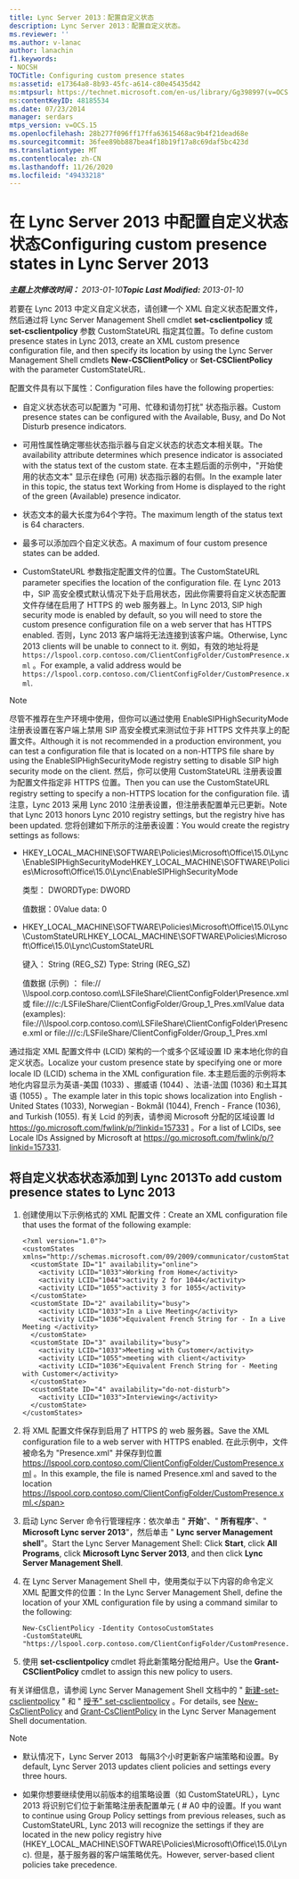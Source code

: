 ```yaml
---
title: Lync Server 2013：配置自定义状态
description: Lync Server 2013：配置自定义状态。
ms.reviewer: ''
ms.author: v-lanac
author: lanachin
f1.keywords:
- NOCSH
TOCTitle: Configuring custom presence states
ms:assetid: e17364a8-8b93-45fc-a614-c80e45435d42
ms:mtpsurl: https://technet.microsoft.com/en-us/library/Gg398997(v=OCS.15)
ms:contentKeyID: 48185534
ms.date: 07/23/2014
manager: serdars
mtps_version: v=OCS.15
ms.openlocfilehash: 28b277f096ff17ffa63615468ac9b4f21dead68e
ms.sourcegitcommit: 36fee89bb887bea4f18b19f17a8c69daf5bc423d
ms.translationtype: MT
ms.contentlocale: zh-CN
ms.lasthandoff: 11/26/2020
ms.locfileid: "49433218"
---
```

# <a name="configuring-custom-presence-states-in-lync-server-2013"></a><span data-ttu-id="c0dea-103">在 Lync Server 2013 中配置自定义状态状态</span><span class="sxs-lookup"><span data-stu-id="c0dea-103">Configuring custom presence states in Lync Server 2013</span></span>

<div data-xmlns="http://www.w3.org/1999/xhtml">

<div class="topic" data-xmlns="http://www.w3.org/1999/xhtml" data-msxsl="urn:schemas-microsoft-com:xslt" data-cs="https://msdn.microsoft.com/">

<div data-asp="https://msdn2.microsoft.com/asp">



</div>

<div id="mainSection">

<div id="mainBody"><span data-ttu-id="c0dea-104">

<span> </span></span><span class="sxs-lookup"><span data-stu-id="c0dea-104">

<span> </span></span></span>

<span data-ttu-id="c0dea-105">_**主题上次修改时间：** 2013-01-10_</span><span class="sxs-lookup"><span data-stu-id="c0dea-105">_**Topic Last Modified:** 2013-01-10_</span></span>

<span data-ttu-id="c0dea-106">若要在 Lync 2013 中定义自定义状态，请创建一个 XML 自定义状态配置文件，然后通过将 Lync Server Management Shell cmdlet **set-csclientpolicy** 或 **set-csclientpolicy** 参数 CustomStateURL 指定其位置。</span><span class="sxs-lookup"><span data-stu-id="c0dea-106">To define custom presence states in Lync 2013, create an XML custom presence configuration file, and then specify its location by using the Lync Server Management Shell cmdlets **New-CSClientPolicy** or **Set-CSClientPolicy** with the parameter CustomStateURL.</span></span>

<span data-ttu-id="c0dea-107">配置文件具有以下属性：</span><span class="sxs-lookup"><span data-stu-id="c0dea-107">Configuration files have the following properties:</span></span>

  - <span data-ttu-id="c0dea-108">自定义状态状态可以配置为 "可用、忙碌和请勿打扰" 状态指示器。</span><span class="sxs-lookup"><span data-stu-id="c0dea-108">Custom presence states can be configured with the Available, Busy, and Do Not Disturb presence indicators.</span></span>

  - <span data-ttu-id="c0dea-109">可用性属性确定哪些状态指示器与自定义状态的状态文本相关联。</span><span class="sxs-lookup"><span data-stu-id="c0dea-109">The availability attribute determines which presence indicator is associated with the status text of the custom state.</span></span> <span data-ttu-id="c0dea-110">在本主题后面的示例中，"开始使用的状态文本" 显示在绿色 (可用) 状态指示器的右侧。</span><span class="sxs-lookup"><span data-stu-id="c0dea-110">In the example later in this topic, the status text Working from Home is displayed to the right of the green (Available) presence indicator.</span></span>

  - <span data-ttu-id="c0dea-111">状态文本的最大长度为64个字符。</span><span class="sxs-lookup"><span data-stu-id="c0dea-111">The maximum length of the status text is 64 characters.</span></span>

  - <span data-ttu-id="c0dea-112">最多可以添加四个自定义状态。</span><span class="sxs-lookup"><span data-stu-id="c0dea-112">A maximum of four custom presence states can be added.</span></span>

  - <span data-ttu-id="c0dea-113">CustomStateURL 参数指定配置文件的位置。</span><span class="sxs-lookup"><span data-stu-id="c0dea-113">The CustomStateURL parameter specifies the location of the configuration file.</span></span> <span data-ttu-id="c0dea-114">在 Lync 2013 中，SIP 高安全模式默认情况下处于启用状态，因此你需要将自定义状态配置文件存储在启用了 HTTPS 的 web 服务器上。</span><span class="sxs-lookup"><span data-stu-id="c0dea-114">In Lync 2013, SIP high security mode is enabled by default, so you will need to store the custom presence configuration file on a web server that has HTTPS enabled.</span></span> <span data-ttu-id="c0dea-115">否则，Lync 2013 客户端将无法连接到该客户端。</span><span class="sxs-lookup"><span data-stu-id="c0dea-115">Otherwise, Lync 2013 clients will be unable to connect to it.</span></span> <span data-ttu-id="c0dea-116">例如，有效的地址将是 `https://lspool.corp.contoso.com/ClientConfigFolder/CustomPresence.xml` 。</span><span class="sxs-lookup"><span data-stu-id="c0dea-116">For example, a valid address would be `https://lspool.corp.contoso.com/ClientConfigFolder/CustomPresence.xml`.</span></span>

<div>


> [!NOTE]  
> <span data-ttu-id="c0dea-117">尽管不推荐在生产环境中使用，但你可以通过使用 EnableSIPHighSecurityMode 注册表设置在客户端上禁用 SIP 高安全模式来测试位于非 HTTPS 文件共享上的配置文件。</span><span class="sxs-lookup"><span data-stu-id="c0dea-117">Although it is not recommended in a production environment, you can test a configuration file that is located on a non-HTTPS file share by using the EnableSIPHighSecurityMode registry setting to disable SIP high security mode on the client.</span></span> <span data-ttu-id="c0dea-118">然后，你可以使用 CustomStateURL 注册表设置为配置文件指定非 HTTPS 位置。</span><span class="sxs-lookup"><span data-stu-id="c0dea-118">Then you can use the CustomStateURL registry setting to specify a non-HTTPS location for the configuration file.</span></span> <span data-ttu-id="c0dea-119">请注意，Lync 2013 采用 Lync 2010 注册表设置，但注册表配置单元已更新。</span><span class="sxs-lookup"><span data-stu-id="c0dea-119">Note that Lync 2013 honors Lync 2010 registry settings, but the registry hive has been updated.</span></span> <span data-ttu-id="c0dea-120">您将创建如下所示的注册表设置：</span><span class="sxs-lookup"><span data-stu-id="c0dea-120">You would create the registry settings as follows:</span></span> 
> <UL>
> <LI>
> <P><span data-ttu-id="c0dea-121">HKEY_LOCAL_MACHINE\SOFTWARE\Policies\Microsoft\Office\15.0\Lync\EnableSIPHighSecurityMode</span><span class="sxs-lookup"><span data-stu-id="c0dea-121">HKEY_LOCAL_MACHINE\SOFTWARE\Policies\Microsoft\Office\15.0\Lync\EnableSIPHighSecurityMode</span></span></P>
> <P><span data-ttu-id="c0dea-122">类型： DWORD</span><span class="sxs-lookup"><span data-stu-id="c0dea-122">Type: DWORD</span></span></P>
> <P><span data-ttu-id="c0dea-123">值数据：0</span><span class="sxs-lookup"><span data-stu-id="c0dea-123">Value data: 0</span></span></P>
> <LI>
> <P><span data-ttu-id="c0dea-124">HKEY_LOCAL_MACHINE\SOFTWARE\Policies\Microsoft\Office\15.0\Lync\CustomStateURL</span><span class="sxs-lookup"><span data-stu-id="c0dea-124">HKEY_LOCAL_MACHINE\SOFTWARE\Policies\Microsoft\Office\15.0\Lync\CustomStateURL</span></span></P>
> <P><span data-ttu-id="c0dea-125">键入： String (REG_SZ) </span><span class="sxs-lookup"><span data-stu-id="c0dea-125">Type: String (REG_SZ)</span></span></P>
> <P><span data-ttu-id="c0dea-126">值数据 (示例) ： file:// \\lspool.corp.contoso.com\LSFileShare\ClientConfigFolder\Presence.xml 或 file:///c:/LSFileShare/ClientConfigFolder/Group_1_Pres.xml</span><span class="sxs-lookup"><span data-stu-id="c0dea-126">Value data (examples): file://\\lspool.corp.contoso.com\LSFileShare\ClientConfigFolder\Presence.xml or file:///c:/LSFileShare/ClientConfigFolder/Group_1_Pres.xml</span></span></P></LI></UL>



</div>

<span data-ttu-id="c0dea-127">通过指定 XML 配置文件中 (LCID) 架构的一个或多个区域设置 ID 来本地化你的自定义状态。</span><span class="sxs-lookup"><span data-stu-id="c0dea-127">Localize your custom presence state by specifying one or more locale ID (LCID) schema in the XML configuration file.</span></span> <span data-ttu-id="c0dea-128">本主题后面的示例将本地化内容显示为英语-美国 (1033) 、挪威语 (1044) 、法语-法国 (1036) 和土耳其语 (1055) 。</span><span class="sxs-lookup"><span data-stu-id="c0dea-128">The example later in this topic shows localization into English - United States (1033), Norwegian - Bokmål (1044), French - France (1036), and Turkish (1055).</span></span> <span data-ttu-id="c0dea-129">有关 Lcid 的列表，请参阅 Microsoft 分配的区域设置 Id <https://go.microsoft.com/fwlink/p/?linkid=157331> 。</span><span class="sxs-lookup"><span data-stu-id="c0dea-129">For a list of LCIDs, see Locale IDs Assigned by Microsoft at <https://go.microsoft.com/fwlink/p/?linkid=157331>.</span></span>

<div>

## <a name="to-add-custom-presence-states-to-lync-2013"></a><span data-ttu-id="c0dea-130">将自定义状态状态添加到 Lync 2013</span><span class="sxs-lookup"><span data-stu-id="c0dea-130">To add custom presence states to Lync 2013</span></span>

1.  <span data-ttu-id="c0dea-131">创建使用以下示例格式的 XML 配置文件：</span><span class="sxs-lookup"><span data-stu-id="c0dea-131">Create an XML configuration file that uses the format of the following example:</span></span>
    
        <?xml version="1.0"?>
        <customStates xmlns="http://schemas.microsoft.com/09/2009/communicator/customStates">
          <customState ID="1" availability="online">
            <activity LCID="1033">Working from Home</activity>
            <activity LCID="1044">activity 2 for 1044</activity>
            <activity LCID="1055">activity 3 for 1055</activity>
          </customState>
          <customState ID="2" availability="busy">
            <activity LCID="1033">In a Live Meeting</activity>
            <activity LCID="1036">Equivalent French String for - In a Live Meeting </activity>
          </customState>
          <customState ID="3" availability="busy">
            <activity LCID="1033">Meeting with Customer</activity>
            <activity LCID="1055">meeting with client</activity>
            <activity LCID="1036">Equivalent French String for - Meeting with Customer</activity>
          </customState>
          <customState ID="4" availability="do-not-disturb">
            <activity LCID="1033">Interviewing</activity>
          </customState>
        </customStates>

2.  <span data-ttu-id="c0dea-132">将 XML 配置文件保存到启用了 HTTPS 的 web 服务器。</span><span class="sxs-lookup"><span data-stu-id="c0dea-132">Save the XML configuration file to a web server with HTTPS enabled.</span></span> <span data-ttu-id="c0dea-133">在此示例中，文件被命名为 "Presence.xml" 并保存到位置 https://lspool.corp.contoso.com/ClientConfigFolder/CustomPresence.xml 。</span><span class="sxs-lookup"><span data-stu-id="c0dea-133">In this example, the file is named Presence.xml and saved to the location https://lspool.corp.contoso.com/ClientConfigFolder/CustomPresence.xml.</span></span>

3.  <span data-ttu-id="c0dea-134">启动 Lync Server 命令行管理程序：依次单击 " **开始**"、" **所有程序**"、" **Microsoft Lync server 2013**"，然后单击 " **Lync server Management shell**"。</span><span class="sxs-lookup"><span data-stu-id="c0dea-134">Start the Lync Server Management Shell: Click **Start**, click **All Programs**, click **Microsoft Lync Server 2013**, and then click **Lync Server Management Shell**.</span></span>

4.  <span data-ttu-id="c0dea-135">在 Lync Server Management Shell 中，使用类似于以下内容的命令定义 XML 配置文件的位置：</span><span class="sxs-lookup"><span data-stu-id="c0dea-135">In the Lync Server Management Shell, define the location of your XML configuration file by using a command similar to the following:</span></span>
    
        New-CsClientPolicy -Identity ContosoCustomStates 
        -CustomStateURL "https://lspool.corp.contoso.com/ClientConfigFolder/CustomPresence.xml"

5.  <span data-ttu-id="c0dea-136">使用 **set-csclientpolicy** cmdlet 将此新策略分配给用户。</span><span class="sxs-lookup"><span data-stu-id="c0dea-136">Use the **Grant-CSClientPolicy** cmdlet to assign this new policy to users.</span></span>

<span data-ttu-id="c0dea-137">有关详细信息，请参阅 Lync Server Management Shell 文档中的 " [新建-set-csclientpolicy](https://docs.microsoft.com/powershell/module/skype/New-CsClientPolicy) " 和 " [授予" set-csclientpolicy](https://docs.microsoft.com/powershell/module/skype/Grant-CsClientPolicy) 。</span><span class="sxs-lookup"><span data-stu-id="c0dea-137">For details, see [New-CsClientPolicy](https://docs.microsoft.com/powershell/module/skype/New-CsClientPolicy) and [Grant-CsClientPolicy](https://docs.microsoft.com/powershell/module/skype/Grant-CsClientPolicy) in the Lync Server Management Shell documentation.</span></span>

<div>


> [!NOTE]  
> <UL>
> <LI>
> <P><span data-ttu-id="c0dea-138">默认情况下，Lync Server 2013 &nbsp; 每隔3个小时更新客户端策略和设置。</span><span class="sxs-lookup"><span data-stu-id="c0dea-138">By default, Lync Server 2013&nbsp;updates client policies and settings every three hours.</span></span></P>
> <LI>
> <P><span data-ttu-id="c0dea-139">如果你想要继续使用以前版本的组策略设置（如 CustomStateURL），Lync 2013 将识别它们位于新策略注册表配置单元 ( # A0 中的设置。</span><span class="sxs-lookup"><span data-stu-id="c0dea-139">If you want to continue using Group Policy settings from previous releases, such as CustomStateURL, Lync 2013 will recognize the settings if they are located in the new policy registry hive (HKEY_LOCAL_MACHINE\SOFTWARE\Policies\Microsoft\Office\15.0\Lync).</span></span> <span data-ttu-id="c0dea-140">但是，基于服务器的客户端策略优先。</span><span class="sxs-lookup"><span data-stu-id="c0dea-140">However, server-based client policies take precedence.</span></span></P></LI></UL><span data-ttu-id="c0dea-141">



</div>

</div>

</div>

<span> </span>

</div>

</div>

</span><span class="sxs-lookup"><span data-stu-id="c0dea-141">



</div>

</div>

</div>

<span> </span>

</div>

</div>

</span></span></div>

